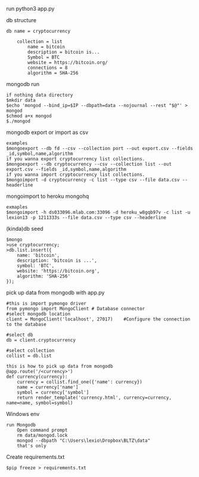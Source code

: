 run
    python3 app.py
    
db structure

    db name = cryptocurrency

        collection = list
            name = bitcoin
            description = bitcoin is...
            Symbol = BTC
            website = https://bitcoin.org/
            connections = 8
            algorithm = SHA-256


mongodb run

    if nothing data directory
    $mkdir data
    $echo 'mongod --bind_ip=$IP --dbpath=data --nojournal --rest "$@"' > mongod
    $chmod a+x mongod
    $./mongod


mongodb export or import as csv

    examples
    $mongoexport --db fd --csv --collection port --out export.csv --fields _id,symbol,name,algorithm
    if you wanna export cryptocurrency list collections.
    $mongoexport --db cryptocurrency --csv --collection list --out export.csv --fields _id,symbol,name,algorithm
    if you wanna import cryptocurrency list collections.
    $mongoimport -d cryptocurrency -c list --type csv --file data.csv --headerline

mongoimport to heroku mongohq

    exmaples
    $mongoimport -h ds033096.mlab.com:33096 -d heroku_w8gqb97v -c list -u lexion13 -p 1211333s --file data.csv --type csv --headerline

(kinda)db seed

    $mongo
    >use cryptocurrency;
    >db.list.insert({
        name: 'bitcoin',
        description: 'bitcoin is ...',
        symbol: 'BTC',
        website: 'https://bitcoin.org',
        algorithm: 'SHA-256'
    });
    

pick up data from mongodb with app.py

    #this is import pymongo driver
    from pymongo import MongoClient # Database connector
    #select mongodb location
    client = MongoClient('localhost', 27017)    #Configure the connection to the database

    #select db
    db = client.cryptocurrency

    #select collection
    collist = db.list

    this is how to pick up data from mongodb
    @app.route('/<currency>')
    def currency(currency):
    	currency = collist.find_one({'name': currency})
    	name = currency['name']
    	symbol = currency['symbol']
    	return render_template('currency.html', currency=currency, name=name, symbol=symbol)



Windows env

    run Mongodb
        Open command prompt
        rm data/mongod.lock
        mongod --dbpath "C:\Users\lexio\Dropbox\BLTZ\data"
        that's only


Create requirements.txt

    $pip freeze > requirements.txt